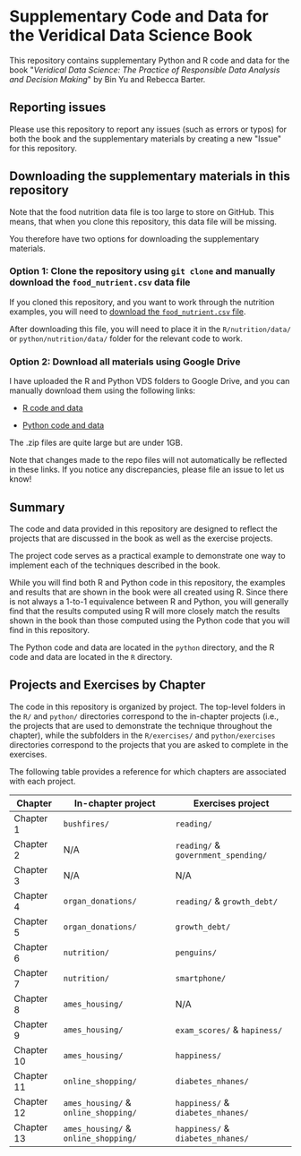 # Supplementary Code and Data for the Veridical Data Science Book

This repository contains supplementary Python and R code and data for the book "*Veridical Data Science: The Practice of Responsible Data Analysis and Decision Making*" by Bin Yu and Rebecca Barter.

## Reporting issues

Please use this repository to report any issues (such as errors or typos) for both the book and the supplementary materials by creating a new "Issue" for this repository.

## Downloading the supplementary materials in this repository

Note that the food nutrition data file is too large to store on GitHub. This means, that when you clone this repository, this data file will be missing.

You therefore have two options for downloading the supplementary materials.



### Option 1: Clone the repository using `git clone` and manually download the `food_nutrient.csv` data file

If you cloned this repository, and you want to work through the nutrition examples, you will need to [download the `food_nutrient.csv` file](https://drive.google.com/file/d/16bbTE2EphlXLNSivQFi4jBYr8ehgQ5w8/view?usp=sharing). 

After downloading this file, you will need to place it in the `R/nutrition/data/` or `python/nutrition/data/` folder for the relevant code to work.


### Option 2: Download all materials using Google Drive

I have uploaded the R and Python VDS folders to Google Drive, and you can manually download them using the following links:

- [R code and data](https://drive.google.com/file/d/1UxD2QTNo_JD2mURPwIALIyxrnO0RQPp-/view?usp=sharing)

- [Python code and data](https://drive.google.com/file/d/1KicL3QXKkQGIeng3JidyXf_WUJKnHAcw/view?usp=sharing)

The .zip files are quite large but are under 1GB.

Note that changes made to the repo files will not automatically be reflected in these links. If you notice any discrepancies, please file an issue to let us know!



## Summary

The code and data provided in this repository are designed to reflect the projects that are discussed in the book as well as the exercise projects. 

The project code serves as a practical example to demonstrate one way to implement each of the techniques described in the book. 

While you will find both R and Python code in this repository, the examples and results that are shown in the book were all created using R. Since there is not always a 1-to-1 equivalence between R and Python, you will generally find that the results computed using R will more closely match the results shown in the book than those computed using the Python code that you will find in this repository. 

The Python code and data are located in the `python` directory, and the R code and data are located in the `R` directory. 

## Projects and Exercises by Chapter

The code in this repository is organized by project. The top-level folders in the `R/` and `python/` directories correspond to the in-chapter projects (i.e., the projects that are used to demonstrate the technique throughout the chapter), while the subfolders in the `R/exercises/` and `python/exercises` directories correspond to the projects that you are asked to complete in the exercises. 

The following table provides a reference for which chapters are associated with each project.

| Chapter | In-chapter project | Exercises project |
| --- | --- | --- |
| Chapter 1 | `bushfires/` | `reading/` |
| Chapter 2 | N/A | `reading/` & `government_spending/` |
| Chapter 3 | N/A |  N/A |
| Chapter 4 | `organ_donations/` | `reading/` & `growth_debt/` |
| Chapter 5 | `organ_donations/` | `growth_debt/` |
| Chapter 6 | `nutrition/` | `penguins/` |
| Chapter 7 | `nutrition/` | `smartphone/` |
| Chapter 8 | `ames_housing/` | N/A |
| Chapter 9 | `ames_housing/` | `exam_scores/` & `hapiness/` |
| Chapter 10 | `ames_housing/` | `happiness/` |
| Chapter 11 | `online_shopping/`  | `diabetes_nhanes/` |
| Chapter 12 | `ames_housing/` & `online_shopping/` | `happiness/` & `diabetes_nhanes/` |
| Chapter 13 | `ames_housing/` & `online_shopping/` | `happiness/` & `diabetes_nhanes/` |


